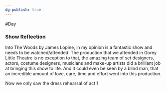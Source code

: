 ```yaml
---
dg-publish: true
---
```

#Day 
### Show Reflection
Into The Woods by James Lopine, in my opinion is a fantastic show and needs to be watched/attended. The production that we attended in Gorey Little Theatre is no exception to that, the amazing team of set designers, actors, costume designers, musicians and make-up artists did a brilliant job at bringing this show to life. And it could even be seen by a blind man, that an incredible amount of love, care, time and effort went into this production.

Now we only saw the dress rehearsal of act 1
